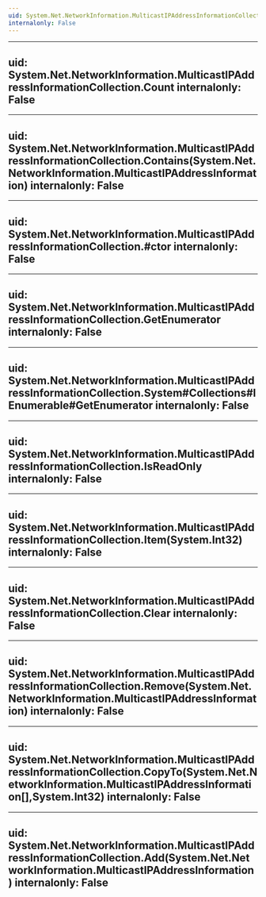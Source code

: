 ```yaml
---
uid: System.Net.NetworkInformation.MulticastIPAddressInformationCollection
internalonly: False
---
```


---
uid: System.Net.NetworkInformation.MulticastIPAddressInformationCollection.Count
internalonly: False
---

---
uid: System.Net.NetworkInformation.MulticastIPAddressInformationCollection.Contains(System.Net.NetworkInformation.MulticastIPAddressInformation)
internalonly: False
---

---
uid: System.Net.NetworkInformation.MulticastIPAddressInformationCollection.#ctor
internalonly: False
---

---
uid: System.Net.NetworkInformation.MulticastIPAddressInformationCollection.GetEnumerator
internalonly: False
---

---
uid: System.Net.NetworkInformation.MulticastIPAddressInformationCollection.System#Collections#IEnumerable#GetEnumerator
internalonly: False
---

---
uid: System.Net.NetworkInformation.MulticastIPAddressInformationCollection.IsReadOnly
internalonly: False
---

---
uid: System.Net.NetworkInformation.MulticastIPAddressInformationCollection.Item(System.Int32)
internalonly: False
---

---
uid: System.Net.NetworkInformation.MulticastIPAddressInformationCollection.Clear
internalonly: False
---

---
uid: System.Net.NetworkInformation.MulticastIPAddressInformationCollection.Remove(System.Net.NetworkInformation.MulticastIPAddressInformation)
internalonly: False
---

---
uid: System.Net.NetworkInformation.MulticastIPAddressInformationCollection.CopyTo(System.Net.NetworkInformation.MulticastIPAddressInformation[],System.Int32)
internalonly: False
---

---
uid: System.Net.NetworkInformation.MulticastIPAddressInformationCollection.Add(System.Net.NetworkInformation.MulticastIPAddressInformation)
internalonly: False
---
